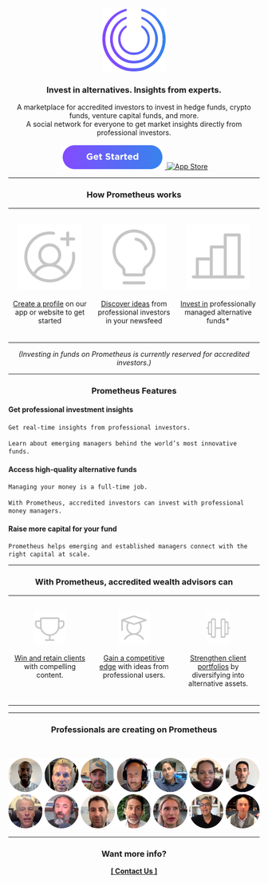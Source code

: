 <p align="center">
  <a href="https://www.prometheusalts.com/">
    <img src="assets/custom/logo/logo_nomargin.png" alt="Prometheus Logo" width="128px" height="128px">
  </a>
</p>

<h3 align="center">Invest in alternatives. Insights from experts.</h3>

<p align="center">
  A marketplace for accredited investors to invest in hedge funds, crypto funds, venture capital funds, and more.
  <br>
  A social network for everyone to get market insights directly from professional investors.
  <br>
  <br>
  <a href="https://app.prometheusalts.com">
    <img src="assets/custom/button/btn_webapp.png" alt="Web App">
  </a>
  <a href="https://apps.apple.com/us/app/prometheus-invest-in-alts/id1555304910">
    <img src="sssets/custom/button/btn_appstore.png" alt="App Store">
  </a>
</p>

<hr>

<h3 align="center">How Prometheus works</h3>

<table>
  <tr>
    <td valign="top" width="33%">
      <p align="center">
        <br>
        <img src="assets/custom/icon/circle.svg" alt="Circle Icon">
        <br>
        <br>
        <a href="#">Create a profile</a> on our app or website to get started
        <br>
        <br>
      </p>
    </td>
    <td valign="top" width="34%">
      <p align="center">
        <br>
        <img src="assets/custom/icon/bulb.svg" alt="Bulb Icon">
        <br>
        <br>
        <a href="#">Discover ideas</a> from professional investors in your newsfeed
        <br>
        <br>
      </p>
    </td>
    <td valign="top" width="33%">
      <p align="center">
        <br>
        <img src="assets/custom/icon/bar.svg" alt="Bar Chart Icon">
        <br>
        <br>
        <a href="#">Invest in</a> professionally managed alternative funds*
        <br>
        <br>
      </p>
    </td>
  </tr>
</table>
<p align="center">
  <em>(Investing in funds on Prometheus is currently reserved for accredited investors.)</em>
</p>

<hr>

<h3 align="center">Prometheus Features</h3>

#### Get professional investment insights

```
Get real-time insights from professional investors. 

Learn about emerging managers behind the world’s most innovative funds.
```

#### Access high-quality alternative funds

```
Managing your money is a full-time job. 

With Prometheus, accredited investors can invest with professional money managers.
```

#### Raise more capital for your fund

```
Prometheus helps emerging and established managers connect with the right capital at scale.
```

<hr>

<h3 align="center">With Prometheus, accredited wealth advisors can</h3>

<table>
  <tr>
    <td valign="top" width="33%">
      <p align="center">
        <br>
        <img src="assets/custom/icon/trophy.png" width="64px" height="64px" alt="Trophy Icon">
        <br>
        <br>
        <a href="#">Win and retain clients</a> with compelling content.
        <br>
        <br>
      </p>
    </td>
    <td valign="top" width="34%">
      <p align="center">
        <br>
        <img src="assets/custom/icon/student.png" width="64px" height="64px" alt="Student Icon">
        <br>
        <br>
        <a href="#">Gain a competitive edge</a> with ideas from  professional users.
        <br>
        <br>
      </p>
    </td>
    <td valign="top" width="33%">
      <p align="center">
        <br>
        <img src="assets/custom/icon/barbell.png" width="48px" height="64px" alt="Barbell Icon">
        <br>
        <br>
        <a href="#">Strengthen client portfolios</a> by diversifying into alternative assets.
        <br>
        <br>
      </p>
    </td>
  </tr>
</table>

<hr>

<h3 align="center">Professionals are creating on Prometheus</h3>
<br>

![Prometheus professionals](assets/custom/people/group.png)

<hr>

<h3 align="center">Want more info?</h3>

<p align="center">
  <a href="https://prometheusalts.com/contact-us"><strong>[ Contact Us ]</strong></a>
</p>